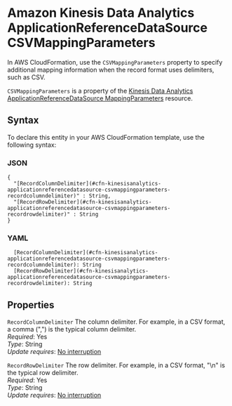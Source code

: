 # Amazon Kinesis Data Analytics ApplicationReferenceDataSource CSVMappingParameters<a name="aws-properties-kinesisanalytics-applicationreferencedatasource-csvmappingparameters"></a>

In AWS CloudFormation, use the `CSVMappingParameters` property to specify additional mapping information when the record format uses delimiters, such as CSV\. 

 `CSVMappingParameters` is a property of the [Kinesis Data Analytics ApplicationReferenceDataSource MappingParameters](aws-properties-kinesisanalytics-applicationreferencedatasource-mappingparameters.md) resource\. 

## Syntax<a name="aws-properties-kinesisanalytics-applicationreferencedatasource-csvmappingparameters-syntax"></a>

To declare this entity in your AWS CloudFormation template, use the following syntax:

### JSON<a name="aws-properties-kinesisanalytics-applicationreferencedatasource-csvmappingparameters-syntax.json"></a>

```
{
  "[RecordColumnDelimiter](#cfn-kinesisanalytics-applicationreferencedatasource-csvmappingparameters-recordcolumndelimiter)" : String,
  "[RecordRowDelimiter](#cfn-kinesisanalytics-applicationreferencedatasource-csvmappingparameters-recordrowdelimiter)" : String
}
```

### YAML<a name="aws-properties-kinesisanalytics-applicationreferencedatasource-csvmappingparameters-syntax.yaml"></a>

```
  [RecordColumnDelimiter](#cfn-kinesisanalytics-applicationreferencedatasource-csvmappingparameters-recordcolumndelimiter): String
  [RecordRowDelimiter](#cfn-kinesisanalytics-applicationreferencedatasource-csvmappingparameters-recordrowdelimiter): String
```

## Properties<a name="aws-properties-kinesisanalytics-applicationreferencedatasource-csvmappingparameters-properties"></a>

`RecordColumnDelimiter`  <a name="cfn-kinesisanalytics-applicationreferencedatasource-csvmappingparameters-recordcolumndelimiter"></a>
The column delimiter\. For example, in a CSV format, a comma \(","\) is the typical column delimiter\.   
 *Required*: Yes  
 *Type*: String  
 *Update requires*: [No interruption](using-cfn-updating-stacks-update-behaviors.md#update-no-interrupt) 

`RecordRowDelimiter`  <a name="cfn-kinesisanalytics-applicationreferencedatasource-csvmappingparameters-recordrowdelimiter"></a>
The row delimiter\. For example, in a CSV format, "\\n" is the typical row delimiter\.  
 *Required*: Yes  
 *Type*: String  
 *Update requires*: [No interruption](using-cfn-updating-stacks-update-behaviors.md#update-no-interrupt) 